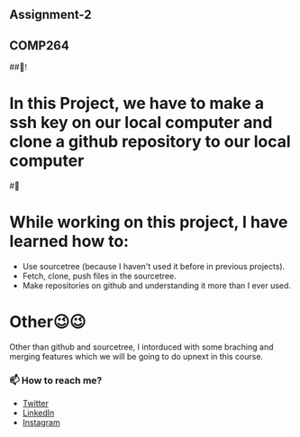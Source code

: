 ## Assignment-2
## COMP264

##👋!
# In this Project, we have to make a ssh key on our local computer and clone a github repository to our local computer

#🌱
# While working on this project, I have learned how to:
- Use sourcetree (because I haven't used it before in previous projects).
- Fetch, clone, push files in the sourcetree.
- Make repositories on github and understanding it more than I ever used.

# Other😉😉
Other than github and sourcetree, I intorduced with some braching and merging features which we will be going to do upnext in this course.

### 📫 How to reach me?
- [Twitter](https://twitter.com/sarb_mann8) 
- [LinkedIn](https://www.linkedin.com/in/sarbjot-singh-8050a7222/) 
- [Instagram](https://www.instagram.com/sarbmann8/) 


